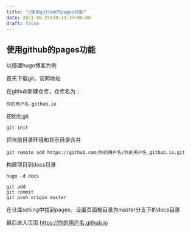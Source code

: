 ```yaml
---
title: "📝使用github的pages功能"
date: 2021-06-25T20:13:37+08:00
draft: false
---
```


## 使用github的pages功能

以搭建hugo博客为例

首先下载git，官网地址

在github新建仓库，仓库名为： 
```
你的用户名.github.io
```

初始化git
```
git init
```

把当前目录环境和显示目录合并
```
git remote add https://github.com/你的用户名/你的用户名.github.io.git
```
构建项目到docs目录
```
hugo -d docs
```

```
git add
git commit
git push origin master
```

在仓库setiing中找到pages，设置页面根目录为master分支下的docs目录

最后进入页面
https://你的用户名.github.io
